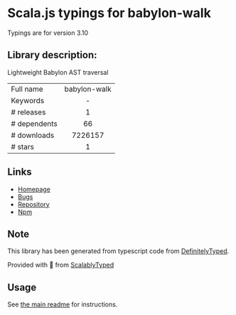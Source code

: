 
# Scala.js typings for babylon-walk

Typings are for version 3.10

## Library description:
Lightweight Babylon AST traversal

|                    |                 |
| ------------------ | :-------------: |
| Full name          | babylon-walk |
| Keywords           | - |
| # releases         | 1 |
| # dependents       | 66 |
| # downloads        | 7226157 |
| # stars            | 1 |

## Links
- [Homepage](https://github.com/pugjs/babylon-walk#readme)
- [Bugs](https://github.com/pugjs/babylon-walk/issues)
- [Repository](https://github.com/pugjs/babylon-walk)
- [Npm](https://www.npmjs.com/package/babylon-walk)
    


## Note
This library has been generated from typescript code from [DefinitelyTyped](https://definitelytyped.org).

Provided with :purple_heart: from [ScalablyTyped](https://github.com/oyvindberg/ScalablyTyped)

## Usage
See [the main readme](../../readme.md) for instructions.


